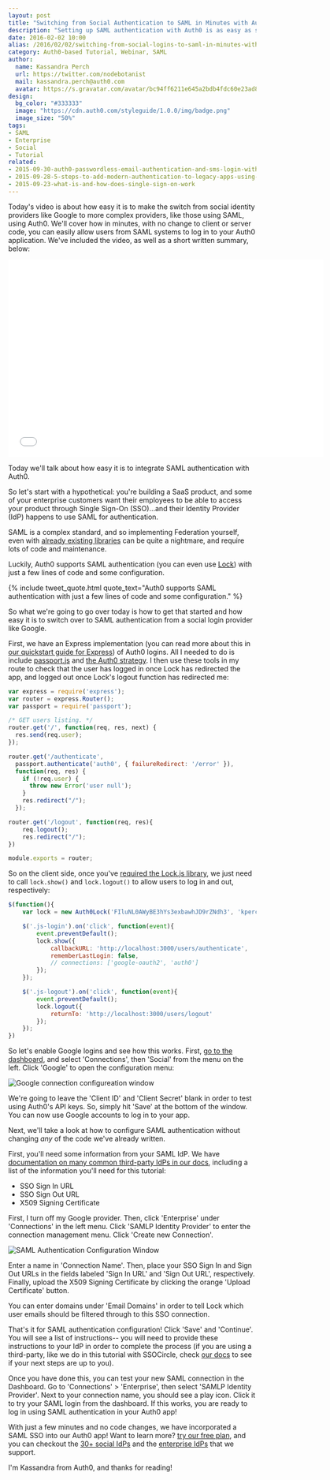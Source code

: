 ```yaml
---
layout: post
title: "Switching from Social Authentication to SAML in Minutes with Auth0"
description: "Setting up SAML authentication with Auth0 is as easy as setting any social connection (like Google!)"
date: 2016-02-02 10:00
alias: /2016/02/02/switching-from-social-logins-to-saml-in-minutes-with-auth0/
category: Auth0-based Tutorial, Webinar, SAML
author:
  name: Kassandra Perch
  url: https://twitter.com/nodebotanist
  mail: kassandra.perch@auth0.com
  avatar: https://s.gravatar.com/avatar/bc94ff6211e645a2bdb4fdc60e23ad85.jpg?s=200
design:
  bg_color: "#333333"
  image: "https://cdn.auth0.com/styleguide/1.0.0/img/badge.png"
  image_size: "50%"
tags:
- SAML
- Enterprise
- Social
- Tutorial
related:
- 2015-09-30-auth0-passwordless-email-authentication-and-sms-login-without-passwords
- 2015-09-28-5-steps-to-add-modern-authentication-to-legacy-apps-using-jwts
- 2015-09-23-what-is-and-how-does-single-sign-on-work
---
```


Today's video is about how easy it is to make the switch from social identity providers like Google to more complex providers, like those using SAML, using Auth0. We'll cover how in minutes, with no change to client or server code, you can easily allow users from SAML systems to log in to your Auth0 application. We've included the video, as well as a short written summary, below:

<iframe src="//fast.wistia.net/embed/iframe/2xrll0d056" allowtransparency="true" frameborder="0" scrolling="no" class="wistia_embed" name="wistia_embed" allowfullscreen mozallowfullscreen webkitallowfullscreen oallowfullscreen msallowfullscreen width="640" height="400"></iframe>
<script src="//fast.wistia.net/assets/external/E-v1.js" async></script>

Today we'll talk about how easy it is to integrate SAML authentication with Auth0.

So let's start with a hypothetical: you're building a SaaS product, and some of your enterprise customers want their employees to be able to access your product through Single Sign-On (SSO)...and their Identity Provider (IdP) happens to use SAML for authentication.

SAML is a complex standard, and so implementing Federation yourself, even with [already existing libraries](https://www.npmjs.org/package/saml2-js) can be quite a nightmare, and require lots of code and maintenance.

Luckily, Auth0 supports SAML authentication (you can even use [Lock](https://auth0.com/lock)) with just a few lines of code and some configuration.

{% include tweet_quote.html quote_text="Auth0 supports SAML authentication with just a few lines of code and some configuration." %}

So what we're going to go over today is how to get that started and how easy it is to switch over to SAML authentication from a social login provider like Google.

First, we have an Express implementation (you can read more about this in [our quickstart guide for Express](https://auth0.com/docs/quickstart/webapp/nodejs/)) of Auth0 logins. All I needed to do is include [passport.js](https://npmjs.org/package/passport) and [the Auth0 strategy](https://npmjs.org/package/passport-auth0). I then use these tools in my route to check that the user has logged in once Lock has redirected the app, and logged out once Lock's logout function has redirected me:

```javascript
var express = require('express');
var router = express.Router();
var passport = require('passport');

/* GET users listing. */
router.get('/', function(req, res, next) {
  res.send(req.user);
});

router.get('/authenticate',
  passport.authenticate('auth0', { failureRedirect: '/error' }),
  function(req, res) {
    if (!req.user) {
      throw new Error('user null');
    }
    res.redirect("/");
  });

router.get('/logout', function(req, res){
	req.logout();
	res.redirect("/");
})

module.exports = router;
```

So on the client side, once you've [required the Lock.js library](https://auth0.com/docs/quickstart/webapp/nodejs/#6-triggering-login-manually-or-integrating-the-auth0lock), we just need to call `lock.show()` and `lock.logout()` to allow users to log in and out, respectively:

```javascript
$(function(){
	var lock = new Auth0Lock('FIluNL0AWyBE3hYs3exbawhJD9rZNdh3', 'kperch.auth0.com');

	$('.js-login').on('click', function(event){
		event.preventDefault();
		lock.show({
			callbackURL: 'http://localhost:3000/users/authenticate',
			rememberLastLogin: false,
			// connections: ['google-oauth2', 'auth0']
		});
	});

	$('.js-logout').on('click', function(event){
		event.preventDefault();
		lock.logout({
			returnTo: 'http://localhost:3000/users/logout'
		});
	});
})
```

So let's enable Google logins and see how this works. First, [go to the dashboard](https://manage.auth0.com/), and select 'Connections', then 'Social' from the menu on the left. Click 'Google' to open the configuration menu:

![Google connection configureation window](https://cdn.auth0.com/blog/switch-to-saml/configure-google.png)

We're going to leave the 'Client ID' and 'Client Secret' blank in order to test using Auth0's API keys. So, simply hit 'Save' at the bottom of the window. You can now use Google accounts to log in to your app.

Next, we'll take a look at how to configure SAML authentication without changing *any* of the code we've already written.

First, you'll need some information from your SAML IdP. We have [documentation on many common third-party IdPs in our docs](https://auth0.com/docs/saml-configuration), including a list of the information you'll need for this tutorial:

* SSO Sign In URL
* SSO Sign Out URL
* X509 Signing Certificate

First, I turn off my Google provider. Then, click 'Enterprise' under 'Connections' in the left menu. Click 'SAMLP Identity Provider' to enter the connection management menu. Click 'Create new Connection'.

![SAML Authentication Configuration Window](https://cdn.auth0.com/blog/switch-to-saml/configure-saml.png)

Enter a name in 'Connection Name'. Then, place your SSO Sign In and Sign Out URLs in the fields labeled 'Sign In URL' and 'Sign Out URL', respectively. Finally, upload the X509 Signing Certificate by clicking the orange 'Upload Certificate' button.

You can enter domains under 'Email Domains' in order to tell Lock which user emails should be filtered through to this SSO connection.

That's it for SAML authentication configuration! Click 'Save' and 'Continue'. You will see a list of instructions-- you will need to provide these instructions to your IdP in order to complete the process (if you are using a third-party, like we do in this tutorial with SSOCircle, check [our docs](https://auth0.com/docs/saml-configuration) to see if your next steps are up to you).

Once you have done this, you can test your new SAML connection in the Dashboard. Go to 'Connections' > 'Enterprise', then select 'SAMLP Identity Provider'. Next to your connection name, you should see a play icon. Click it to try your SAML login from the dashboard. If this works, you are ready to log in using SAML authentication in your Auth0 app!

With just a few minutes and no code changes, we have incorporated a SAML SSO into our Auth0 app! Want to learn more? [try our free plan](https://auth0.com/pricing), and you can checkout the [30+ social IdPs](https://auth0.com/docs/identityproviders#social) and the [enterprise IdPs](https://auth0.com/docs/identityproviders#enterprise) that we support.

I'm Kassandra from Auth0, and thanks for reading!
